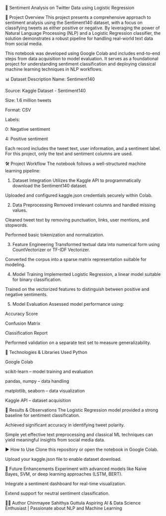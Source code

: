 📝 Sentiment Analysis on Twitter Data using Logistic Regression

📌 Project Overview
This project presents a comprehensive approach to sentiment analysis using the Sentiment140 dataset, with a focus on classifying tweets as either positive or negative. By leveraging the power of Natural Language Processing (NLP) and a Logistic Regression classifier, the solution demonstrates a robust pipeline for handling real-world text data from social media.

This notebook was developed using Google Colab and includes end-to-end steps from data acquisition to model evaluation. It serves as a foundational project for understanding sentiment classification and deploying classical machine learning techniques in NLP workflows.

📊 Dataset Description
Name: Sentiment140

Source: Kaggle Dataset - Sentiment140

Size: 1.6 million tweets

Format: CSV

Labels:

0: Negative sentiment

4: Positive sentiment

Each record includes the tweet text, user information, and a sentiment label. For this project, only the text and sentiment columns are used.

🛠️ Project Workflow
The notebook follows a well-structured machine learning pipeline:

1. Dataset Integration
Utilizes the Kaggle API to programmatically download the Sentiment140 dataset.

Uploaded and configured kaggle.json credentials securely within Colab.

2. Data Preprocessing
Removed irrelevant columns and handled missing values.

Cleaned tweet text by removing punctuation, links, user mentions, and stopwords.

Performed basic tokenization and normalization.

3. Feature Engineering
Transformed textual data into numerical form using CountVectorizer or TF-IDF Vectorizer.

Converted the corpus into a sparse matrix representation suitable for modeling.

4. Model Training
Implemented Logistic Regression, a linear model suitable for binary classification.

Trained on the vectorized features to distinguish between positive and negative sentiments.

5. Model Evaluation
Assessed model performance using:

Accuracy Score

Confusion Matrix

Classification Report

Performed validation on a separate test set to measure generalizability.

🤖 Technologies & Libraries Used
Python

Google Colab

scikit-learn – model training and evaluation

pandas, numpy – data handling

matplotlib, seaborn – data visualization

Kaggle API – dataset acquisition

🚀 Results & Observations
The Logistic Regression model provided a strong baseline for sentiment classification.

Achieved significant accuracy in identifying tweet polarity.

Simple yet effective text preprocessing and classical ML techniques can yield meaningful insights from social media data.

▶️ How to Use
Clone this repository or open the notebook in Google Colab.

Upload your kaggle.json file to enable dataset download.


📌 Future Enhancements
Experiment with advanced models like Naive Bayes, SVM, or deep learning approaches (LSTM, BERT).

Integrate a sentiment dashboard for real-time visualization.

Extend support for neutral sentiment classification.

👩‍💻 Author
Chinmayee Sahithya Guttula
Aspiring AI & Data Science Enthusiast | Passionate about NLP and Machine Learning
